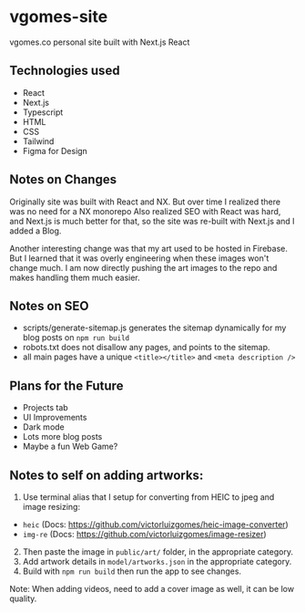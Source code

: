 
# vgomes-site

vgomes.co personal site built with Next.js React

## Technologies used
- React
- Next.js
- Typescript
- HTML
- CSS
- Tailwind
- Figma for Design

## Notes on Changes

Originally site was built with React and NX.
But over time I realized there was no need for a NX monorepo
Also realized SEO with React was hard, and Next.js is much better for that,
so the site was re-built with Next.js and I added a Blog.

Another interesting change was that my art used to be hosted in Firebase.
But I learned that it was overly engineering when these images won't change much.
I am now directly pushing the art images to the repo and makes handling them much easier.

## Notes on SEO

- scripts/generate-sitemap.js generates the sitemap dynamically for my blog posts on `npm run build`
- robots.txt does not disallow any pages, and points to the sitemap.
- all main pages have a unique `<title></title>` and `<meta description />`

## Plans for the Future

- Projects tab
- UI Improvements
- Dark mode
- Lots more blog posts
- Maybe a fun Web Game?

## Notes to self on adding artworks:

1. Use terminal alias that I setup for converting from HEIC to jpeg and image resizing:
- `heic` (Docs: https://github.com/victorluizgomes/heic-image-converter)
- `img-re` (Docs: https://github.com/victorluizgomes/image-resizer)

2. Then paste the image in `public/art/` folder, in the appropriate category.
3. Add artwork details in `model/artworks.json` in the appropriate category.
4. Build with `npm run build` then run the app to see changes.

Note: When adding videos, need to add a cover image as well, it can be low quality.